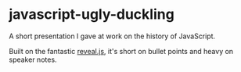 javascript-ugly-duckling
========================

A short presentation I gave at work on the history of JavaScript. 

Built on the fantastic <a href="https://github.com/hakimel/reveal.js/">reveal.js</a>, it's short on bullet points and heavy on speaker notes.
